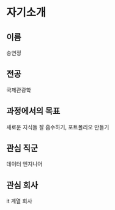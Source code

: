 # 자기소개

## 이름
송연정

## 전공
국제관광학

## 과정에서의 목표
새로운 지식들 잘 흡수하기, 포트폴리오 만들기

## 관심 직군
데이터 엔지니어

## 관심 회사
it 계열 회사